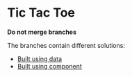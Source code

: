 # Tic Tac Toe

**Do not merge branches**

The branches contain different solutions:

- [Built using data](https://github.com/samanthaming/practice-tic-tac-toe/tree/built-using-data)
- [Built using component](https://github.com/samanthaming/practice-tic-tac-toe/tree/rebuild-using-component)
